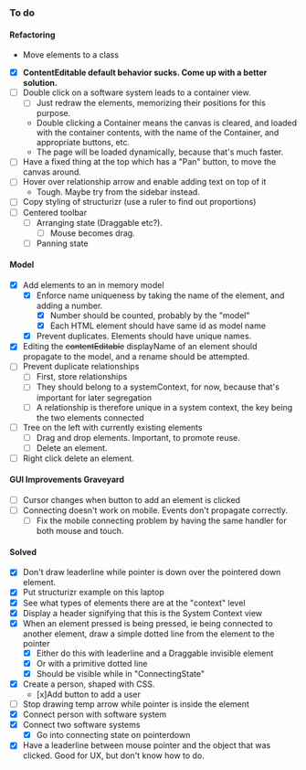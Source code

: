 ### To do
#### Refactoring
- Move elements to a class
- [x] **ContentEditable default behavior sucks. Come up with a better solution.**
- [ ] Double click on a software system leads to a container view.
	- [ ] Just redraw the elements, memorizing their positions for this purpose.
	-  Double clicking a Container means the canvas is cleared, and loaded with the container contents, with the name of the Container, and appropriate buttons, etc.
	- The page will be loaded dynamically, because that's much faster.
- [ ] Have a fixed thing at the top which has a "Pan" button, to move the canvas around.
- [ ] Hover over relationship arrow and enable adding text on top of it
	- Tough. Maybe try from the sidebar instead.
- [ ] Copy styling of structurizr (use a ruler to find out proportions)
- [ ] Centered toolbar
	- [ ] Arranging state (Draggable etc?).
		- [ ] Mouse becomes drag.
	- [ ] Panning state
#### Model
- [x] Add elements to an in memory model
	- [x] Enforce name uniqueness by taking the name of the element, and adding a number.
		- [x] Number should be counted, probably by the "model"
		- [x] Each HTML element should have same id as model name 
	- [x] Prevent duplicates. Elements should have unique names.
- [x] Editing the ~~contentEditable~~ displayName of an element should propagate to the model, and a rename should be attempted.
- [ ] Prevent duplicate relationships
	- [ ] First, store relationships
	- [ ] They should belong to a systemContext, for now, because that's important for later segregation
	- [ ] A relationship is therefore unique in a system context, the key being the two elements connected
- [ ] Tree on the left with currently existing elements
	- [ ] Drag and drop elements. Important, to promote reuse.
	- [ ] Delete an element.
- [ ] Right click delete an element.
#### GUI Improvements Graveyard
- [ ] Cursor changes when button to add an element is clicked
- [ ] Connecting doesn't work on mobile. Events don't propagate correctly.
	- [ ] Fix the mobile connecting problem by having the same handler for both mouse and touch.
#### Solved
- [x] Don't draw leaderline while pointer is down over the pointered down element.
- [x] Put structurizr example on this laptop
- [x] See what types of elements there are at the "context" level
- [x] Display a header signifying that this is the System Context view
- [x] When an element pressed is being pressed, ie being connected to another element, draw a simple dotted line from the element to the pointer
	- [x] Either do this with leaderline and a Draggable invisible element
	- [x] Or with a primitive dotted line
	- [x] Should be visible while in "ConnectingState"
- [x] Create a person, shaped with CSS.
	- [x]Add button to add a user
- [ ] Stop drawing temp arrow while pointer is inside the element 
- [x] Connect person with software system
- [x] Connect two software systems
    - [x] Go into connecting state on pointerdown
- [x] Have a leaderline between mouse pointer and the object that was clicked. Good for UX, but don't know how to do.
